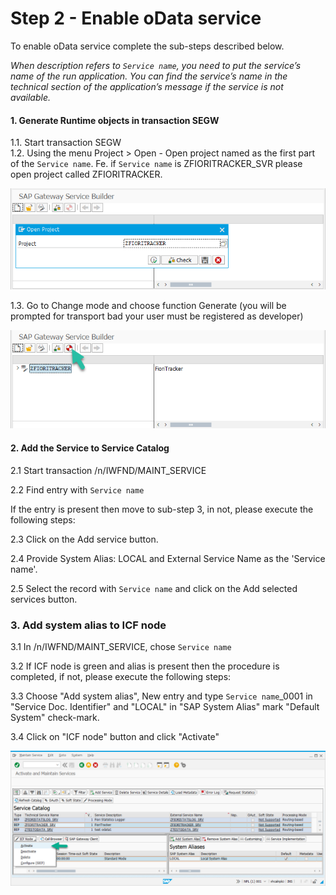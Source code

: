 # Step 2 - Enable oData service

To enable oData service complete the sub-steps described below. 

*When description refers to `Service name`, you need to put the service’s name of the run application. You can find the service’s name in the technical section of the application’s message if the service is not available.*

#### 1. Generate Runtime objects in transaction SEGW

1.1. Start transaction SEGW<br>
1.2. Using the menu Project > Open - Open project named as the first part of the `Service name`. Fe. if `Service name` is ZFIORITRACKER_SVR please open project called ZFIORITRACKER.

![](res/segw.png)

1.3. Go to Change mode and choose function Generate (you will be prompted for transport bad your user must be registered as developer)

![](res/segw_gen.png)

#### 2. Add the Service to Service Catalog

2.1 Start transaction /n/IWFND/MAINT_SERVICE

2.2 Find entry with `Service name`

If the entry is present then move to sub-step 3, in not, please execute the following steps:

2.3 Click on the Add service button.

2.4 Provide System Alias: LOCAL and External Service Name as the 'Service name'.

2.5 Select the record with `Service name` and click on the Add selected services button.

### 3. Add system alias to ICF node

3.1 In /n/IWFND/MAINT_SERVICE, chose `Service name`

3.2 If ICF node is green and alias is present then the procedure is completed, if not, please execute the following steps:

3.3 Choose "Add system alias", New entry and type `Service name`_0001 in "Service Doc. Identifier" and "LOCAL" in "SAP System Alias" mark "Default System" check-mark.

3.4 Click on "ICF node" button and click "Activate"

![](res/maint-service-icf.png)